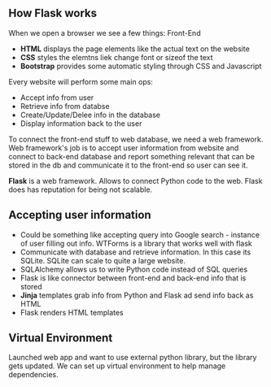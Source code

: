 ## How Flask works
When we open a browser we see a few things:
Front-End
- **HTML** displays the page elements like the actual text on the website
- **CSS** styles the elemtns liek change font or sizeof the text
- **Bootstrap** provides some automatic styling through CSS and Javascript

Every website will perform some main ops:
- Accept info from user
- Retrieve info from databse
- Create/Update/Delee info in the database
- Display information back to the user

To connect the front-end stuff to web database, we need a web framework.
Web framework's job is to accept user information from website and connect to back-end database and report something relevant that can be stored in the db and communicate it to the front-end so user can see it.

**Flask** is a web framework. Allows to connect Python code to the web. Flask does has reputation for being not scalable. 

## Accepting user information
- Could be something like accepting query into Google search - instance of user filling out info. WTForms is a library that works well with flask
- Communicate with database and retrieve information. In this case its SQLite. SQLite can scale to quite a large website.
- SQLAlchemy allows us to write Python code instead of SQL queries
- Flask is like connector between front-end and back-end info that is stored
- **Jinja** templates grab info from Python and Flask ad send info back as HTML
- Flask renders HTML templates

## Virtual Environment

Launched web app and want to use external python library, but the library gets updated. We can set up virtual environment to help manage dependencies. 
